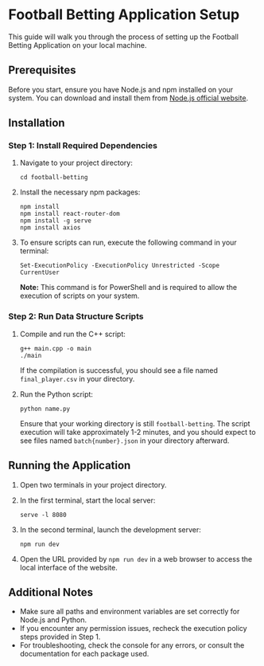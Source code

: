 
# Football Betting Application Setup

This guide will walk you through the process of setting up the Football Betting Application on your local machine.

## Prerequisites

Before you start, ensure you have Node.js and npm installed on your system. You can download and install them from [Node.js official website](https://nodejs.org/).

## Installation

### Step 1: Install Required Dependencies

1. Navigate to your project directory:
   ```
   cd football-betting
   ```

2. Install the necessary npm packages:
   ```
   npm install
   npm install react-router-dom
   npm install -g serve
   npm install axios
   ```

3. To ensure scripts can run, execute the following command in your terminal:
   ```
   Set-ExecutionPolicy -ExecutionPolicy Unrestricted -Scope CurrentUser
   ```

   **Note:** This command is for PowerShell and is required to allow the execution of scripts on your system.

### Step 2: Run Data Structure Scripts

1. Compile and run the C++ script:
   ```
   g++ main.cpp -o main
   ./main
   ```
   If the compilation is successful, you should see a file named `final_player.csv` in your directory.

2. Run the Python script:
   ```
   python name.py
   ```
   Ensure that your working directory is still `football-betting`. The script execution will take approximately 1-2 minutes, and you should expect to see files named `batch{number}.json` in your directory afterward.

## Running the Application

1. Open two terminals in your project directory.

2. In the first terminal, start the local server:
   ```
   serve -l 8080
   ```

3. In the second terminal, launch the development server:
   ```
   npm run dev
   ```

4. Open the URL provided by `npm run dev` in a web browser to access the local interface of the website.

## Additional Notes

- Make sure all paths and environment variables are set correctly for Node.js and Python.
- If you encounter any permission issues, recheck the execution policy steps provided in Step 1.
- For troubleshooting, check the console for any errors, or consult the documentation for each package used.
